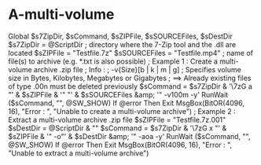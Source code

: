 # A-multi-volume
Global $s7ZipDir, $sCommand, $sZIPFile, $sSOURCEFiles, $sDestDir $s7ZipDir     = @ScriptDir     ; directory where the 7-Zip tool and the .dll are located $sZIPFile     = "Testfile.7z" $sSOURCEFiles = "Testfile.mp4" ; name of file(s) to archive (e.g. *.txt is also possible)  ; Example 1 : Create a multi-volume archive .zip file ; Info : ;   -v{Size}[b | k | m | g] ;    Specifies volume size in Bytes, Kilobytes, Megabytes or Gigabytes ; ==> Already existing files of type .00n must be deleted previously $sCommand = $s7ZipDir &amp; '\7zG a "' &amp; $sZIPFile &amp; '" "' &amp; $sSOURCEFiles &amp; '" -v100m -y' RunWait ($sCommand, "",  @SW_SHOW) If @error Then Exit MsgBox(BitOR(4096, 16), "Error : ", "Unable to create a multi-volume archive")  ; Example 2 : Extract a multi-volume archive .zip file $sZIPFile = "Testfile.7z.001" $sDestDir = @ScriptDir &amp; "\" $sCommand = $s7ZipDir &amp; '\7zG x "' &amp; $sZIPFile &amp; '" -o"' &amp; $sDestDir &amp; '" -aoa -y' RunWait ($sCommand, "",  @SW_SHOW) If @error Then Exit MsgBox(BitOR(4096, 16), "Error : ", "Unable to extract a multi-volume archive")
